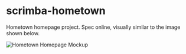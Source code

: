 # scrimba-hometown
Hometown homepage project. Spec online, visually similar to the image shown below.

![Hometown Homepage Mockup](HometownHomepage.png)

